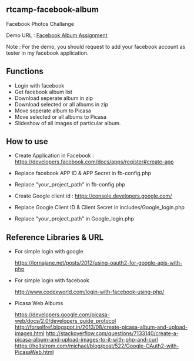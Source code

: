 ## rtcamp-facebook-album
Facebook Photos Challange

Demo URL : [Facebook Album Assignment](http://www.vivekpipaliya.com/rtcamp_facebook_album/)

Note : For the demo, you should request to add your facebook account as tester in my facebook application.

## Functions

- Login with facebook
- Get facebook album list
- Download seperate album in zip
- Download selected or all albums in zip
- Move seperate album to Picasa
- Move selected or all albums to Picasa
- Slideshow of all images of particular album.


## How to use

- Create Application in Facebook : https://developers.facebook.com/docs/apps/register#create-app
- Replace facebook APP ID & APP Secret in fb-config.php
- Replace "your_project_path" in fb-config.php

- Create Google client id : https://console.developers.google.com/
- Replace Google Client ID & Client Secret in includes/Google_login.php
- Replace "your_project_path" in Google_login.php

## Reference Libraries & URL

- For simple login with google 

	https://lornajane.net/posts/2012/using-oauth2-for-google-apis-with-php
	
- For simple login with facebook

	http://www.codexworld.com/login-with-facebook-using-php/
	
- Picasa Web Albums 

	https://developers.google.com/picasa-web/docs/2.0/developers_guide_protocol
	http://forselfref.blogspot.in/2013/08/create-picasa-album-and-upload-images.html
	http://stackoverflow.com/questions/7133140/create-a-picasa-album-and-upload-images-to-it-with-php-and-curl
	https://holtstrom.com/michael/blog/post/522/Google-OAuth2-with-PicasaWeb.html
